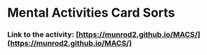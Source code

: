 # Mental Activities Card Sorts


### Link to the activity: [https://munrod2.github.io/MACS/](https://munrod2.github.io/MACS/)